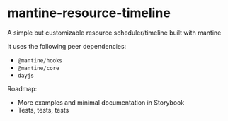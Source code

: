 # mantine-resource-timeline

A simple but customizable resource scheduler/timeline built with mantine

It uses the following peer dependencies:

- `@mantine/hooks`
- `@mantine/core`
- `dayjs`

Roadmap:

- More examples and minimal documentation in Storybook
- Tests, tests, tests
